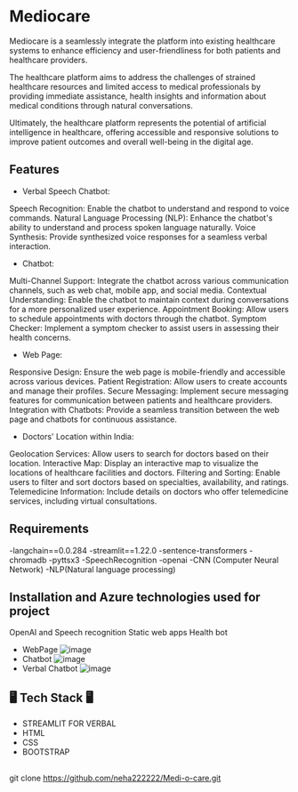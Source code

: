# Mediocare

Mediocare is a seamlessly integrate the platform into existing healthcare systems to enhance efficiency and user-friendliness for both patients and healthcare providers.

The healthcare platform aims to address the challenges of strained healthcare resources and limited access to medical professionals by providing immediate assistance, health insights and information about medical conditions through natural conversations.

Ultimately, the healthcare platform represents the potential of artificial intelligence in healthcare, offering accessible and responsive solutions to improve patient outcomes and overall well-being in the digital age.

## Features

- Verbal Speech Chatbot:

Speech Recognition: Enable the chatbot to understand and respond to voice commands.
Natural Language Processing (NLP): Enhance the chatbot's ability to understand and process spoken language naturally.
Voice Synthesis: Provide synthesized voice responses for a seamless verbal interaction.

- Chatbot:

Multi-Channel Support: Integrate the chatbot across various communication channels, such as web chat, mobile app, and social media.
Contextual Understanding: Enable the chatbot to maintain context during conversations for a more personalized user experience.
Appointment Booking: Allow users to schedule appointments with doctors through the chatbot.
Symptom Checker: Implement a symptom checker to assist users in assessing their health concerns.

- Web Page:

Responsive Design: Ensure the web page is mobile-friendly and accessible across various devices.
Patient Registration: Allow users to create accounts and manage their profiles.
Secure Messaging: Implement secure messaging features for communication between patients and healthcare providers.
Integration with Chatbots: Provide a seamless transition between the web page and chatbots for continuous assistance.

- Doctors' Location within India:

Geolocation Services: Allow users to search for doctors based on their location.
Interactive Map: Display an interactive map to visualize the locations of healthcare facilities and doctors.
Filtering and Sorting: Enable users to filter and sort doctors based on specialties, availability, and ratings.
Telemedicine Information: Include details on doctors who offer telemedicine services, including virtual consultations.

## Requirements
-langchain==0.0.284
-streamlit==1.22.0
-sentence-transformers
-chromadb
-pyttsx3
-SpeechRecognition
-openai
-CNN (Computer Neural Network)
-NLP(Natural language processing)

## Installation and Azure technologies used for project
OpenAI and Speech recognition
Static web apps
Health bot
- WebPage
![image](https://github.com/neha222222/Medi-o-care/assets/132138786/06643938-3363-4d64-a85f-6471fd38ce4c)
- Chatbot
  ![image](https://github.com/neha222222/Medi-o-care/assets/132138786/eb25b572-32a7-48d6-9582-3365423e9503)
- Verbal Chatbot
  ![image](https://github.com/neha222222/Medi-o-care/assets/132138786/62a2fc58-0fbe-4a89-83da-d4c7a3f43e0f)

## 🖥️ Tech Stack 🖥️
- STREAMLIT FOR VERBAL
- HTML
- CSS
- BOOTSTRAP


## 
   git clone https://github.com/neha222222/Medi-o-care.git
